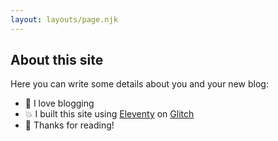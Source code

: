 ```yaml
---
layout: layouts/page.njk
---
```


## About this site

Here you can write some details about you and your new blog:

- 🎉 I love blogging
- 💥 I built this site using [Eleventy](https://www.11ty.dev/) on [Glitch](https://glitch.com/)
- 🌈 Thanks for reading!

